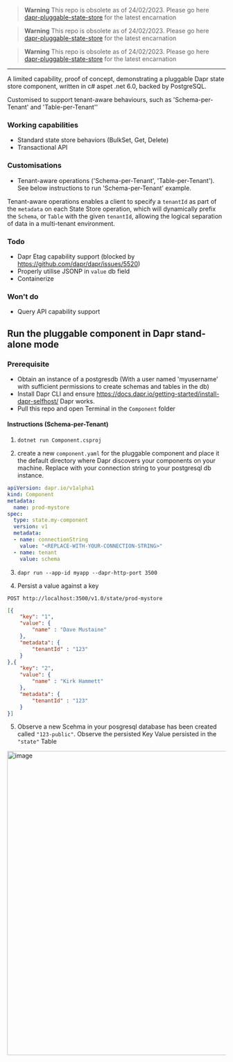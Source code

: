 > **Warning**
> This repo is obsolete as of 24/02/2023. Please go here [dapr-pluggable-state-store](https://github.com/olitomlinson/dapr-pluggable-state-store) for the latest encarnation 

> **Warning**
> This repo is obsolete as of 24/02/2023. Please go here [dapr-pluggable-state-store](https://github.com/olitomlinson/dapr-pluggable-state-store) for the latest encarnation 

> **Warning**
> This repo is obsolete as of 24/02/2023. Please go here [dapr-pluggable-state-store](https://github.com/olitomlinson/dapr-pluggable-state-store) for the latest encarnation 

---

A limited capability, proof of concept, demonstrating a pluggable Dapr state store component, written in c# aspet .net 6.0, backed by PostgreSQL. 

Customised to support tenant-aware behaviours, such as 'Schema-per-Tenant' and 'Table-per-Tenant''

### Working capabilities

- Standard state store behaviors (BulkSet, Get, Delete)
- Transactional API

### Customisations

- Tenant-aware operations ('Schema-per-Tenant', 'Table-per-Tenant'). See below instructions to run 'Schema-per-Tenant' example.

Tenant-aware operations enables a client to specify a `tenantId` as part of the `metadata` on each State Store operation, which will dynamically prefix the `Schema`, or `Table` with the given `tenantId`, allowing the logical separation of data in a multi-tenant environment.

### Todo

- Dapr Etag capability support (blocked by https://github.com/dapr/dapr/issues/5520)
- Properly utilise JSONP in `value` db field
- Containerize 

### Won't do

- Query API capability support

## Run the pluggable component in Dapr stand-alone mode

### Prerequisite

- Obtain an instance of a postgresdb (With a user named 'myusername' with sufficient permissions to create schemas and tables in the db)
- Install Dapr CLI and ensure https://docs.dapr.io/getting-started/install-dapr-selfhost/ Dapr works.
- Pull this repo and open Terminal in the `Component` folder

#### Instructions (Schema-per-Tenant)

1. `dotnet run Component.csproj`

2. create a new `component.yaml` for the pluggable component and place it the default directory where Dapr discovers your components on your machine. Replace with your connection string to your postgresql db instance.

```yaml
apiVersion: dapr.io/v1alpha1
kind: Component
metadata:
  name: prod-mystore
spec:
  type: state.my-component
  version: v1
  metadata:
  - name: connectionString
    value: "<REPLACE-WITH-YOUR-CONNECTION-STRING>"
  - name: tenant
    value: schema
```
3. `dapr run --app-id myapp --dapr-http-port 3500`

4. Persist a value against a key

`POST http://localhost:3500/v1.0/state/prod-mystore`

```json
[{
	"key": "1",
	"value": { 
		"name" : "Dave Mustaine" 
	},
	"metadata": { 
		"tenantId" : "123" 
	}
},{
	"key": "2",
	"value": { 
		"name" : "Kirk Hammett" 
	},
	"metadata": { 
		"tenantId" : "123"
	}
}]
```
5. Observe a new Scehma in your posgresql database has been created called `"123-public"`. Observe the persisted Key Value persisted in the `"state"` Table

<img width="702" alt="image" src="https://user-images.githubusercontent.com/4224880/202821328-95b9f1d6-49a3-431d-bd48-d673178a1f8f.png">

```
